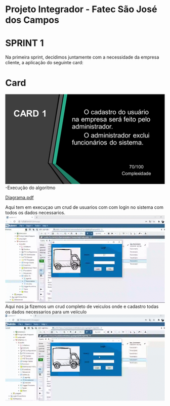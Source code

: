 # Projeto Integrador - Fatec São José dos Campos
# SPRINT 1
Na primeira sprint, decidimos juntamente com a necessidade da empresa cliente, a aplicação do seguinte card:


# Card
![card 1.JPG](https://github.com/Felipe-Silva2002/projetoIntegrador/blob/master/card%201.JPG)
-Execução do algoritmo

[Diagrama.pdf](https://github.com/Felipe-Silva2002/projetoIntegrador/blob/master/Diagrama.pdf)

Aqui tem em execuçao um crud de usuarios com com login no sistema com todos os dados necessarios.
![18.10.2020_08.51.01_REC.gif](https://github.com/Felipe-Silva2002/projetoIntegrador/blob/master/18.10.2020_08.51.01_REC.gif)
Aqui nos ja fizemos um crud completo de veiculos onde e cadastro todas os dados necessarios para um veiiculo
![18.10.2020_08.49.14_REC.gif](https://github.com/Felipe-Silva2002/projetoIntegrador/blob/master/18.10.2020_08.49.14_REC.gif)


